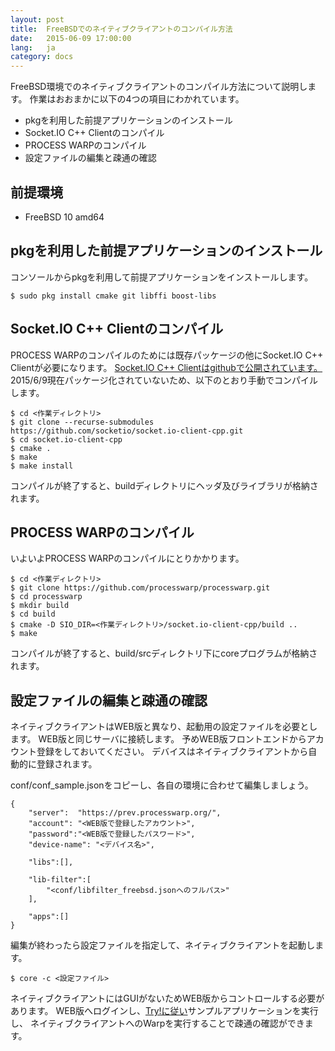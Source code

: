 ```yaml
---
layout: post
title:  FreeBSDでのネイティブクライアントのコンパイル方法
date:   2015-06-09 17:00:00
lang:   ja
category: docs
---
```


FreeBSD環境でのネイティブクライアントのコンパイル方法について説明します。
作業はおおまかに以下の4つの項目にわかれています。

* pkgを利用した前提アプリケーションのインストール
* Socket.IO C++ Clientのコンパイル
* PROCESS WARPのコンパイル
* 設定ファイルの編集と疎通の確認

## 前提環境

* FreeBSD 10 amd64

## pkgを利用した前提アプリケーションのインストール

コンソールからpkgを利用して前提アプリケーションをインストールします。

    $ sudo pkg install cmake git libffi boost-libs

## Socket.IO C++ Clientのコンパイル

PROCESS WARPのコンパイルのためには既存パッケージの他にSocket.IO C++ Clientが必要になります。
[Socket.IO C++ Clientはgithubで公開されています。](https://github.com/socketio/socket.io-client-cpp)
2015/6/9現在パッケージ化されていないため、以下のとおり手動でコンパイルします。

    $ cd <作業ディレクトリ>
    $ git clone --recurse-submodules https://github.com/socketio/socket.io-client-cpp.git
    $ cd socket.io-client-cpp
    $ cmake .
    $ make
    $ make install

コンパイルが終了すると、buildディレクトリにヘッダ及びライブラリが格納されます。

## PROCESS WARPのコンパイル

いよいよPROCESS WARPのコンパイルにとりかかります。

    $ cd <作業ディレクトリ>
    $ git clone https://github.com/processwarp/processwarp.git
    $ cd processwarp
    $ mkdir build
    $ cd build
    $ cmake -D SIO_DIR=<作業ディレクトリ>/socket.io-client-cpp/build ..
    $ make

コンパイルが終了すると、build/srcディレクトリ下にcoreプログラムが格納されます。

## 設定ファイルの編集と疎通の確認

ネイティブクライアントはWEB版と異なり、起動用の設定ファイルを必要とします。
WEB版と同じサーバに接続します。
予めWEB版フロントエンドからアカウント登録をしておいてください。
デバイスはネイティブクライアントから自動的に登録されます。

conf/conf_sample.jsonをコピーし、各自の環境に合わせて編集しましょう。

    {
        "server":  "https://prev.processwarp.org/",
        "account": "<WEB版で登録したアカウント>",
        "password":"<WEB版で登録したパスワード>",
        "device-name": "<デバイス名>",
    
        "libs":[],
    
        "lib-filter":[
	        "<conf/libfilter_freebsd.jsonへのフルパス>"
        ],
    
        "apps":[]
    }

編集が終わったら設定ファイルを指定して、ネイティブクライアントを起動します。


    $ core -c <設定ファイル>

ネイティブクライアントにはGUIがないためWEB版からコントロールする必要があります。
WEB版へログインし、[Try!に従い](/ja/try)サンプルアプリケーションを実行し、
ネイティブクライアントへのWarpを実行することで疎通の確認ができます。
